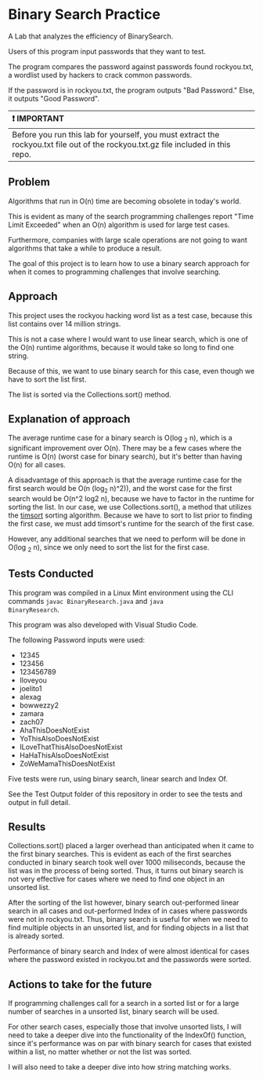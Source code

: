 # Binary Search Practice
A Lab that analyzes the efficiency of BinarySearch.

Users of this program input passwords that they want to test. 

The program compares the password against passwords found rockyou.txt, a wordlist used by hackers to crack common passwords. 

If the password is in rockyou.txt, the program outputs "Bad Password." Else, it outputs "Good Password". 

| :exclamation: IMPORTANT         |
|:---------------------------|
| Before you run this lab for yourself, you must extract the rockyou.txt file out of the rockyou.txt.gz file included in this repo.|

## Problem
Algorithms that run in O(n) time are becoming obsolete in today's world.

This is evident as many of the search programming challenges report "Time Limit Exceeded" when an O(n) algorithm is used for large test cases. 

Furthermore, companies with large scale operations are not going to want algorithms that take a while to produce a result. 

The goal of this project is to learn how to use a binary search approach for when it comes to programming challenges that involve searching. 

## Approach
This project uses the rockyou hacking word list as a test case, because this list contains over 14 million strings. 

This is not a case where I would want to use linear search, which is one of the O(n) runtime algorithms, because it would take so long to find one string. 

Because of this, we want to use binary search for this case, even though we have to sort the list first. 

The list is sorted via the Collections.sort() method. 

## Explanation of approach
The average runtime case for a binary search is O(log <sub>2</sub> n), which is a significant improvement over O(n). There may be a few cases where the runtime is O(n) (worst case for binary search), but it's better than having O(n) for all cases. 

A disadvantage of this approach is that the average runtime case for the first search would be O(n (log<sub>2</sub> n)^2)), and the worst case for the first search would be O(n^2 log2 n), because we have to factor in the runtime for sorting the list. In our case, we use Collections.sort(), a method that utilizes the [timsort](https://bugs.java.com/bugdatabase/view_bug.do?bug_id=6804124) sorting algorithm. Because we have to sort to list prior to finding the first case, we must add timsort's runtime for the search of the first case.  

However, any additional searches that we need to perform will be done in O(log <sub>2</sub> n), since we only need to sort the list for the first case. 

## Tests Conducted
This program was compiled in a Linux Mint environment using the CLI commands <code>javac BinaryResearch.java</code> and <code>java BinaryResearch</code>.

This program was also developed with Visual Studio Code. 

The following Password inputs were used:
* 12345
* 123456
* 123456789
* Iloveyou
* joelito1
* alexag
* bowwezzy2
* zamara
* zach07
* AhaThisDoesNotExist
* YoThisAlsoDoesNotExist
* ILoveThatThisAlsoDoesNotExist
* HaHaThisAlsoDoesNotExist
* ZoWeMamaThisDoesNotExist

Five tests were run, using binary search, linear search and Index Of.

See the Test Output folder of this repository in order to see the tests and output in full detail. 
 
## Results
Collections.sort() placed a larger overhead than anticipated when it came to the first binary searches. This is evident as each of the first searches conducted in binary search took well over 1000 miliseconds, because the list was in the process of being sorted. Thus, it turns out binary search is not very effective for cases where we need to find one object in an unsorted list. 

After the sorting of the list however, binary search out-performed linear search in all cases and out-performed Index of in cases where passwords were not in rockyou.txt. Thus, binary search is useful for when we need to find multiple objects in an unsorted list, and for finding objects in a list that is already sorted. 

Performance of binary search and Index of were almost identical for cases where the password existed in rockyou.txt and the passwords were sorted. 

## Actions to take for the future
If programming challenges call for a search in a sorted list or for a large number of searches in a unsorted list, binary search will be used. 

For other search cases, especially those that involve unsorted lists, I will need to take a deeper dive into the functionality of the IndexOf() function, since 
it's performance was on par with binary search for cases that existed within a list, no matter whether or not the list was sorted.

I will also need to take a deeper dive into how string matching works. 

